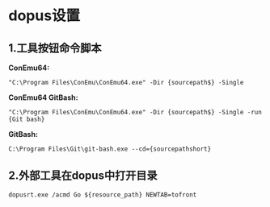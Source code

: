 # dopus设置

## 1.工具按钮命令脚本

**ConEmu64:**

    "C:\Program Files\ConEmu\ConEmu64.exe" -Dir {sourcepath$} -Single

**ConEmu64 GitBash:**

    "C:\Program Files\ConEmu\ConEmu64.exe" -Dir {sourcepath$} -Single -run {Git bash}

**GitBash:**

    C:\Program Files\Git\git-bash.exe --cd={sourcepathshort}

## 2.外部工具在dopus中打开目录

    dopusrt.exe /acmd Go ${resource_path} NEWTAB=tofront
